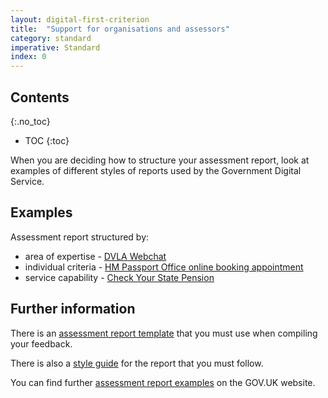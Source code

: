 ```yaml
---
layout: digital-first-criterion
title:  "Support for organisations and assessors"
category: standard
imperative: Standard
index: 0
---
```


## Contents
{:.no_toc}
* TOC
{:toc}
<!--TOC max3-->

When you are deciding how to structure your assessment report, look at examples of different styles of reports used by the Government Digital Service.

## Examples

Assessment report structured by:

* area of expertise - [DVLA Webchat](/Example_1_-_DVLA_webchat.docx)
* individual criteria - [HM Passport Office online booking appointment](/Example_2_HMPO_Online_Appointment_Booking_(CHAMP).docx)
* service capability - [Check Your State Pension](/Example_3_check_your_state_pension.docx)

## Further information

There is an [assessment report template](/Assessment_report_template.docx) that you must use when compiling your feedback.

There is also a [style guide](/assessments/assessment-guide-to-writing-the-report) for the report that you must follow.

You can find further [assessment report examples](https://www.gov.uk/service-manual/service-assessments/how-service-assessments-work#examples-and-case-studies) on the GOV.UK website.
